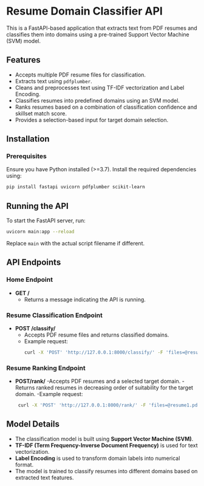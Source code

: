 # Resume Domain Classifier API

This is a FastAPI-based application that extracts text from PDF resumes and classifies them into domains using a pre-trained Support Vector Machine (SVM) model.

## Features
- Accepts multiple PDF resume files for classification.
- Extracts text using `pdfplumber`.
- Cleans and preprocesses text using TF-IDF vectorization and Label Encoding.
- Classifies resumes into predefined domains using an SVM model.
- Ranks resumes based on a combination of classification confidence and skillset match score.
- Provides a selection-based input for target domain selection.

## Installation
### Prerequisites
Ensure you have Python installed (>=3.7). Install the required dependencies using:
```bash
pip install fastapi uvicorn pdfplumber scikit-learn
```

## Running the API
To start the FastAPI server, run:
```bash
uvicorn main:app --reload
```
Replace `main` with the actual script filename if different.

## API Endpoints
### Home Endpoint
- **GET /**
  - Returns a message indicating the API is running.

### Resume Classification Endpoint
- **POST /classify/**
  - Accepts PDF resume files and returns classified domains.
  - Example request:
    ```bash
    curl -X 'POST' 'http://127.0.0.1:8000/classify/' -F 'files=@resume.pdf'
    ```

### Resume Ranking Endpoint
- **POST/rank/**
  -Accepts PDF resumes and a selected target domain.
  -Returns ranked resumes in decreasing order of suitability for the target domain.
  -Example request:
   ```bash
    curl -X 'POST' 'http://127.0.0.1:8000/rank/' -F 'files=@resume1.pdf' -F 'files=@resume2.pdf' -F 'target_domain=Python Developer'
    ```
  

## Model Details
- The classification model is built using **Support Vector Machine (SVM)**.
- **TF-IDF (Term Frequency-Inverse Document Frequency)** is used for text vectorization.
- **Label Encoding** is used to transform domain labels into numerical format.
- The model is trained to classify resumes into different domains based on extracted text features.

